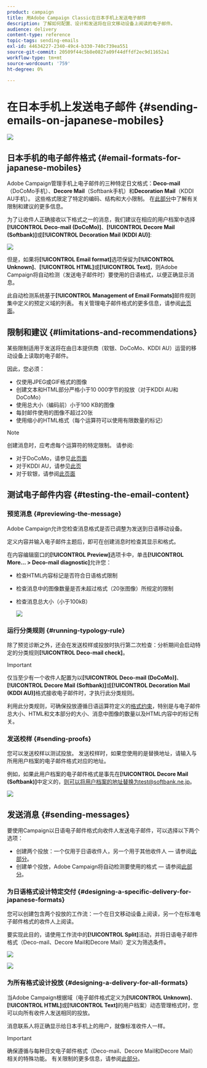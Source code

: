 ```yaml
---
product: campaign
title: 用Adobe Campaign Classic在日本手机上发送电子邮件
description: 了解如何配置、设计和发送将在日文移动设备上阅读的电子邮件。
audience: delivery
content-type: reference
topic-tags: sending-emails
exl-id: 44634227-2340-49c4-b330-740c739ea551
source-git-commit: 20509f44c5b8e0827a09f44dffdf2ec9d11652a1
workflow-type: tm+mt
source-wordcount: '759'
ht-degree: 0%

---
```


# 在日本手机上发送电子邮件 {#sending-emails-on-japanese-mobiles}

![](../../assets/common.svg)

## 日本手机的电子邮件格式 {#email-formats-for-japanese-mobiles}

Adobe Campaign管理手机上电子邮件的三种特定日文格式：**Deco-mail**（DoCoMo手机）、**Decore Mail**（Softbank手机）和&#x200B;**Decoration Mail**（KDDI AU手机）。 这些格式限定了特定的编码、结构和大小限制。 在[此部分](#limitations-and-recommendations)中了解有关限制和建议的更多信息。

为了让收件人正确接收以下格式之一的消息，我们建议在相应的用户档案中选择&#x200B;**[!UICONTROL Deco-mail (DoCoMo)]**、**[!UICONTROL Decore Mail (Softbank)]**&#x200B;或&#x200B;**[!UICONTROL Decoration Mail (KDDI AU)]**:

![](assets/deco-mail_03.png)

但是，如果将&#x200B;**[!UICONTROL Email format]**&#x200B;选项保留为&#x200B;**[!UICONTROL Unknown]**、**[!UICONTROL HTML]**&#x200B;或&#x200B;**[!UICONTROL Text]**，则Adobe Campaign将自动检测（发送电子邮件时）要使用的日语格式，以便正确显示消息。

此自动检测系统基于&#x200B;**[!UICONTROL Management of Email Formats]**&#x200B;邮件规则集中定义的预定义域的列表。 有关管理电子邮件格式的更多信息，请参阅[此页面](../../installation/using/email-deliverability.md#managing-email-formats)。

## 限制和建议 {#limitations-and-recommendations}

某些限制适用于发送将在由日本提供商（软银、DoCoMo、KDDI AU）运营的移动设备上读取的电子邮件。

因此，您必须：

* 仅使用JPEG或GIF格式的图像
* 创建文本和HTML部分严格小于10 000字节的投放（对于KDDI AU和DoCoMo）
* 使用总大小（编码前）小于100 KB的图像
* 每封邮件使用的图像不超过20张
* 使用缩小的HTML格式（每个运算符可以使用有限数量的标记）

>[!NOTE]
>
>创建消息时，应考虑每个运算符的特定限制。 请参阅:
>
>* 对于DoCoMo，请参见[此页面](https://www.nttdocomo.co.jp/service/developer/make/content/deco_mail/index.html)
>* 对于KDDI AU，请参见[此页](https://www.au.com/ezfactory/tec/spec/decorations/template.html)
>* 对于软银，请参阅[此页面](https://www.support.softbankmobile.co.jp/partner/home_tech3/index.cfm)


## 测试电子邮件内容 {#testing-the-email-content}

### 预览消息 {#previewing-the-message}

Adobe Campaign允许您检查消息格式是否已调整为发送到日语移动设备。

定义内容并输入电子邮件主题后，即可在创建消息时检查其显示和格式。

在内容编辑窗口的&#x200B;**[!UICONTROL Preview]**&#x200B;选项卡中，单击&#x200B;**[!UICONTROL More... > Deco-mail diagnostic]**&#x200B;允许您：

* 检查HTML内容标记是否符合日语格式限制
* 检查消息中的图像数量是否未超过格式（20张图像）所规定的限制
* 检查消息总大小（小于100kB）

   ![](assets/deco-mail_06.png)

### 运行分类规则 {#running-typology-rule}

除了预览诊断之外，还会在发送校样或投放时执行第二次检查：分析期间会启动特定的分类规则&#x200B;**[!UICONTROL Deco-mail check]**。

>[!IMPORTANT]
>
>仅当至少有一个收件人配置为以&#x200B;**[!UICONTROL Deco-mail (DoCoMo)]**、**[!UICONTROL Decore Mail (Softbank)]**&#x200B;或&#x200B;**[!UICONTROL Decoration Mail (KDDI AU)]**&#x200B;格式接收电子邮件时，才执行此分类规则。

利用此分类规则，可确保投放遵循日语运算符定义的[格式约束](#limitations-and-recommendations)，特别是与电子邮件总大小、HTML和文本部分的大小、消息中图像的数量以及HTML内容中的标记有关。

### 发送校样 {#sending-proofs}

您可以发送校样以测试投放。 发送校样时，如果您使用的是替换地址，请输入与所用用户档案的电子邮件格式对应的地址。

例如，如果此用户档案的电子邮件格式是事先在&#x200B;**[!UICONTROL Decore Mail (Softbank)]**&#x200B;中定义的，则可以将用户档案的地址替换为test@softbank.ne.jp。

![](assets/deco-mail_05.png)

## 发送消息 {#sending-messages}

要使用Campaign以日语电子邮件格式向收件人发送电子邮件，可以选择以下两个选项：

* 创建两个投放：一个仅用于日语收件人，另一个用于其他收件人 — 请参阅[此部分](#designing-a-specific-delivery-for-japanese-formats)。
* 创建单个投放，Adobe Campaign将自动检测要使用的格式 — 请参阅[此部分](#designing-a-delivery-for-all-formats)。

### 为日语格式设计特定交付 {#designing-a-specific-delivery-for-japanese-formats}

您可以创建包含两个投放的工作流：一个在日文移动设备上阅读，另一个在标准电子邮件格式的收件人上阅读。

要实现此目的，请使用工作流中的&#x200B;**[!UICONTROL Split]**&#x200B;活动，并将日语电子邮件格式（Deco-mail、Decore Mail和Decore Mail）定义为筛选条件。

![](assets/deco-mail_08.png)

![](assets/deco-mail_07.png)

### 为所有格式设计投放 {#designing-a-delivery-for-all-formats}

当Adobe Campaign根据域（电子邮件格式定义为&#x200B;**[!UICONTROL Unknown]**、**[!UICONTROL HTML]**&#x200B;或&#x200B;**[!UICONTROL Text]**&#x200B;的用户档案）动态管理格式时，您可以向所有收件人发送相同的投放。

消息联系人将正确显示给日本手机上的用户，就像标准收件人一样。

>[!IMPORTANT]
>
>确保遵循与每种日文电子邮件格式（Deco-mail、Decore Mail和Decore Mail）相关的特殊功能。 有关限制的更多信息，请参阅[此部分](#limitations-and-recommendations)。
